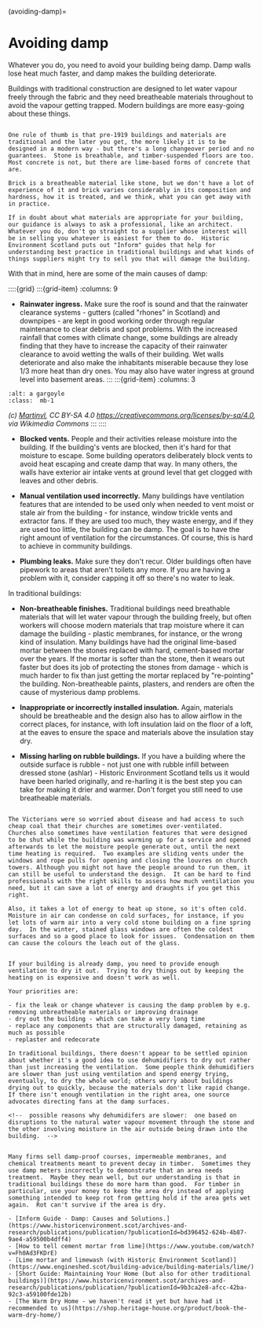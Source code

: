 (avoiding-damp)=
# Avoiding damp

Whatever you do, you need to avoid your building being damp.  Damp walls lose heat much faster, and damp makes the building deteriorate.  

Buildings with traditional construction are designed to let water vapour freely through the fabric and they need breatheable materials throughout to avoid the vapour getting trapped.  Modern buildings are more easy-going about these things.  

```{admonition} Is my building traditional?  

One rule of thumb is that pre-1919 buildings and materials are traditional and the later you get, the more likely it is to be designed in a modern way - but there's a long changeover period and no guarantees.  Stone is breathable, and timber-suspended floors are too.  Most concrete is not, but there are lime-based forms of concrete that are.  

Brick is a breatheable material like stone, but we don't have a lot of experience of it and brick varies considerably in its composition and hardness, how it is treated, and we think, what you can get away with in practice.  

If in doubt about what materials are appropriate for your building, our guidance is always to ask a professional, like an architect.  Whatever you do, don't go straight to a supplier whose interest will be in selling you whatever is easiest for them to do.  Historic Environment Scotland puts out "Inform" guides that help for understanding best practice in traditional buildings and what kinds of things suppliers might try to sell you that will damage the building.
```

With that in mind, here are some of the main causes of damp:

::::{grid} 
:::{grid-item}
:columns: 9
- **Rainwater ingress.**  Make sure the roof is sound and that the rainwater clearance systems - gutters (called "rhones" in Scotland) and downpipes - are kept in good working order through regular maintenance to clear debris and spot problems.  With the increased rainfall that comes with climate change, some buildings are already finding that they have to increase the capacity of their rainwater clearance to avoid wetting the walls of their building.  Wet walls deteriorate and also make the inhabitants miserable because they lose 1/3 more heat than dry ones.  You may also have water ingress at ground level into basement areas.
:::
:::{grid-item}
:columns: 3
```{image} https://upload.wikimedia.org/wikipedia/commons/thumb/2/22/Gargoyle_depicting_Hodgetts%2C_Chichester_Cathedral.jpg/1125px-Gargoyle_depicting_Hodgetts%2C_Chichester_Cathedral.jpg
:alt: a gargoyle
:class:  mb-1
```
*(c) <a href="https://commons.wikimedia.org/wiki/User:Martinvl">Martinvl</a>, CC BY-SA 4.0 <https://creativecommons.org/licenses/by-sa/4.0>, via Wikimedia Commons*
:::
::::

- **Blocked vents.**  People and their activities release moisture into the building.  If the building's vents are blocked, then it's hard for that moisture to escape.  Some building operators deliberately block vents to avoid heat escaping and create damp that way.  In many others, the walls have exterior air intake vents at ground level that get clogged with leaves and other debris.  

- **Manual ventilation used incorrectly.** Many buildings have ventilation features that are intended to be used only when needed to vent moist or stale air from the building - for instance, window trickle vents and extractor fans.  If they are used too much, they waste energy, and if they are used too little, the building can be damp.  The goal is to have the right amount of ventilation for the circumstances.  Of course, this is hard to achieve in community buildings.  

- **Plumbing leaks.** Make sure they don't recur.  Older buildings often have pipework to areas that aren't toilets any more.  If you are having a problem with it, consider capping it off so there's no water to leak.  

In traditional buildings:


<!-- :TODO: picture of trickle vent on modern window and some church windows and vents meant to be opened after services -->



- **Non-breatheable finishes.** Traditional buildings need breathable materials that will let water vapour through the building freely, but often workers will choose modern materials that trap moisture where it can damage the building - plastic membranes, for instance, or the wrong kind of insulation.  Many buildings have had the original lime-based mortar between the stones replaced with hard, cement-based mortar over the years.  If the mortar is softer than the stone, then it wears out faster but does its job of protecting the stones from damage -  which is much harder to fix than just getting the mortar replaced by "re-pointing" the building.  Non-breatheable paints, plasters, and renders are often the cause of mysterious damp problems. 

- **Inappropriate or incorrectly installed insulation.** Again, materials should be breatheable and the design also has to allow airflow in the correct places, for instance, with loft insulation laid on the floor of a loft, at the eaves to ensure the space and materials above the insulation stay dry.  

- **Missing harling on rubble buildings.** If you have a building where the outside surface is rubble - not just one with rubble infill between dressed stone (ashlar) - Historic Environment Scotland tells us it would have been harled originally, and re-harling it is the best step you can take for making it drier and warmer.  Don't forget you still need to use breatheable materials.

```{admonition} Churches and other stone buildings in occasional use

The Victorians were so worried about disease and had access to such cheap coal that their churches are sometimes over-ventilated.  Churches also sometimes have ventilation features that were designed to be shut while the building was warming up for a service and opened afterwards to let the moisture people generate out, until the next time heating is required.  Two examples are sliding vents under the windows and rope pulls for opening and closing the louvres on church towers. Although you might not have the people around to run them, it can still be useful to understand the design.  It can be hard to find professionals with the right skills to assess how much ventilation you need, but it can save a lot of energy and draughts if you get this right.

Also, it takes a lot of energy to heat up stone, so it's often cold.  Moisture in air can condense on cold surfaces, for instance, if you let lots of warm air into a very cold stone building on a fine spring day.  In the winter, stained glass windows are often the coldest surfaces and so a good place to look for issues.  Condensation on them can cause the colours the leach out of the glass. 

```
 
 ```{admonition}  What if the building is already damp?

If your building is already damp, you need to provide enough ventilation to dry it out.  Trying to dry things out by keeping the heating on is expensive and doesn't work as well.  

Your priorities are:

- fix the leak or change whatever is causing the damp problem by e.g. removing unbreatheable materials or improving drainage
- dry out the building - which can take a very long time
- replace any components that are structurally damaged, retaining as much as possible
- replaster and redecorate

In traditional buildings, there doesn't appear to be settled opinion about whether it's a good idea to use dehumidifiers to dry out rather than just increasing the ventilation.  Some people think dehumidifiers are slower than just using ventilation and spend energy trying, eventually, to dry the whole world; others worry about buildings drying out to quickly, because the materials don't like rapid change.  If there isn't enough ventilation in the right area, one source advocates directing fans at the damp surfaces.   

<!--  possible reasons why dehumidifers are slower:  one based on disruptions to the natural water vapour movement through the stone and the other involving moisture in the air outside being drawn into the building.  -->


Many firms sell damp-proof courses, impermeable membranes, and chemical treatments meant to prevent decay in timber.  Sometimes they use damp meters incorrectly to demonstrate that an area needs treatment.  Maybe they mean well, but our understanding is that in traditional buildings these do more harm than good.  For timber in particular, use your money to keep the area dry instead of applying something intended to keep rot from getting hold if the area gets wet again.  Rot can't survive if the area is dry.  

```









```{admonition} More information
- [Inform Guide - Damp: Causes and Solutions.](https://www.historicenvironment.scot/archives-and-research/publications/publication/?publicationId=bd396452-624b-4b87-9ae4-a59500b4dff4)
- [How to tell cement mortar from lime](https://www.youtube.com/watch?v=Fh0Ad3FKDrE)
- [Lime mortar and limewash (with Historic Environment Scotland)](https://www.engineshed.scot/building-advice/building-materials/lime/)
- [Short Guide: Maintaining Your Home (but also for other traditional buildings)](https://www.historicenvironment.scot/archives-and-research/publications/publication/?publicationId=9b3ca2e8-afcc-42ba-92c3-a59100fde12b)
- [The Warm Dry Home - we haven't read it yet but have had it recommended to us](https://shop.heritage-house.org/product/book-the-warm-dry-home/)
```

